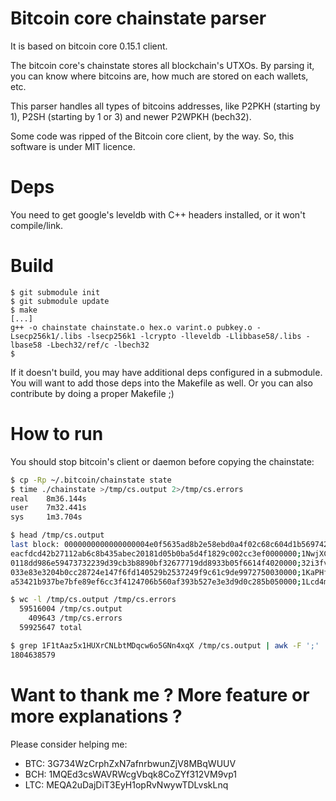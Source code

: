 # Bitcoin core chainstate parser

It is based on bitcoin core 0.15.1 client.

The bitcoin core's chainstate stores all blockchain's UTXOs. By parsing it, you can know where bitcoins are, how much are stored on each wallets, etc.

This parser handles all types of bitcoins addresses, like P2PKH (starting by 1), P2SH (starting by 1 or 3) and newer P2WPKH (bech32).

Some code was ripped of the Bitcoin core client, by the way. So, this software is under MIT licence.


# Deps

You need to get google's leveldb with C++ headers installed, or it won't compile/link.


# Build

```base
$ git submodule init
$ git submodule update
$ make
[...]
g++ -o chainstate chainstate.o hex.o varint.o pubkey.o -Lsecp256k1/.libs -lsecp256k1 -lcrypto -lleveldb -Llibbase58/.libs -lbase58 -Lbech32/ref/c -lbech32
$
```

If it doesn't build, you may have additional deps configured in a submodule. You will want to add those deps into the Makefile as well. Or you can also contribute by doing a proper Makefile ;) 


# How to run

You should stop bitcoin's client or daemon before copying the chainstate:

```bash
$ cp -Rp ~/.bitcoin/chainstate state
$ time ./chainstate >/tmp/cs.output 2>/tmp/cs.errors
real    8m36.144s
user    7m32.441s
sys     1m3.704s

$ head /tmp/cs.output
last block: 0000000000000000004e0f5635ad8b2e58ebd0a4f02c68c604d1b5697425ce72
eacfdcd42b27112ab6c8b435abec20181d05b0ba5d4f1829c002cc3ef0000000;1NwjXC31Enh5aqGHQbCtev9B7Rhk4knuEJ;1838
0118dd986e59473732239d39cb3b8890bf32677719dd8933b05f6614f4020000;32i3fvUTZkq2zeHBuosYDkiSCyMDhP62eo;132000
033e83e3204b0cc28724e147f6fd140529b2537249f9c61c9de9972750030000;1KaPHfvVWNZADup3Yc26SfVdkTDvvHySVX;65279
a53421b937be7bfe89ef6cc3f4124706b560af393b527e3e3d9d0c285b050000;1Lcd4mL7Zt53QTyR4wFJSksuyxCtfpTtws;2789

$ wc -l /tmp/cs.output /tmp/cs.errors
  59516004 /tmp/cs.output
    409643 /tmp/cs.errors
  59925647 total

$ grep 1F1tAaz5x1HUXrCNLbtMDqcw6o5GNn4xqX /tmp/cs.output | awk -F ';' '{sum += $3} END {print sum}'
1804638579


```

# Want to thank me ? More feature or more explanations ?

Please consider helping me:

- BTC: 3G734WzCrphZxN7afnrbwunZjV8MBqWUUV
- BCH: 1MQEd3csWAVRWcgVbqk8CoZYf312VM9vp1
- LTC: MEQA2uDajDiT3EyH1opRvNwywTDLvskLnq

